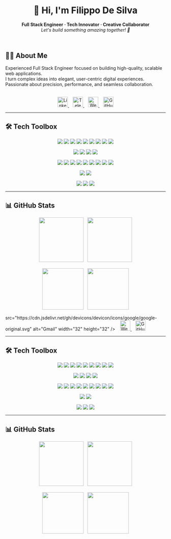 <h1 align="center">
  👋 Hi, I'm Filippo De Silva
</h1>

<p align="center">
  <b>Full Stack Engineer · Tech Innovator · Creative Collaborator</b><br>
  <i>Let's build something amazing together! 🚀</i>
</p>

<br/>

## 🙋‍♂️ About Me

Experienced Full Stack Engineer focused on building high-quality, scalable web applications.  
I turn complex ideas into elegant, user-centric digital experiences.  
Passionate about precision, performance, and seamless collaboration.

<br/>

<!-- SOCIAL LINKS -->
<div align="center">
  <a href="https://www.linkedin.com/in/filippo-de-silva-0982a7342" target="_blank" title="LinkedIn">
    <img src="https://cdn.jsdelivr.net/gh/devicons/devicon/icons/linkedin/linkedin-original.svg" alt="LinkedIn" width="32" height="32" />
  </a>
  &nbsp;&nbsp;
  <a href="https://t.me/Lt_Col_Sam?text=Hi%20Filippo,%20I%20would%20like%20to%20connect." target="_blank" title="Telegram">
    <img src="https://cdn.simpleicons.org/telegram/229ED9/fff.svg" alt="Telegram" width="32" height="32" />
  </a>
  &nbsp;&nbsp;
  <a href="https://filippodesilva.vercel.app" target="_blank" title="Website">
    <img src="https://cdn.simpleicons.org/googlechrome/4285F4/fff.svg" alt="Website" width="32" height="32" />
  </a>
  &nbsp;&nbsp;
  <a href="https://github.com/FilippoDeSilva?tab=followers" target="_blank" title="GitHub">
    <img src="https://cdn.jsdelivr.net/gh/devicons/devicon/icons/github/github-original.svg" alt="GitHub" width="32" height="32" />
  </a>
</div>

---

## 🛠️ Tech Toolbox

<p align="center">
  <img src="https://img.shields.io/badge/Typescript-3178c6?style=flat&logo=typescript&logoColor=white" />
  <img src="https://img.shields.io/badge/Javascript-f7df1e?style=flat&logo=javascript&logoColor=black" />
  <img src="https://img.shields.io/badge/Python-3776ab?style=flat&logo=python&logoColor=white" />
  <img src="https://img.shields.io/badge/Go-00ADD8?style=flat&logo=go&logoColor=white" />
  <img src="https://img.shields.io/badge/Java-007396?style=flat&logo=java&logoColor=white" />
  <img src="https://img.shields.io/badge/C%23-239120?style=flat&logo=csharp&logoColor=white" />
  <img src="https://img.shields.io/badge/C++-00599C?style=flat&logo=cpp&logoColor=white" />
  <img src="https://img.shields.io/badge/HTML5-e34f26?style=flat&logo=html5&logoColor=white" />
  <img src="https://img.shields.io/badge/CSS3-1572b6?style=flat&logo=css3&logoColor=white" />
</p>
<p align="center">
  <img src="https://img.shields.io/badge/React-61dafb?style=flat&logo=react&logoColor=black" />
  <img src="https://img.shields.io/badge/Next.js-000?style=flat&logo=next.js&logoColor=white" />
  <img src="https://img.shields.io/badge/TailwindCSS-06B6D4?style=flat&logo=tailwindcss&logoColor=white" />
  <img src="https://img.shields.io/badge/React_Native-61dafb?style=flat&logo=react&logoColor=black" />
</p>
<p align="center">
  <img src="https://img.shields.io/badge/Node.js-339933?style=flat&logo=node.js&logoColor=white" />
  <img src="https://img.shields.io/badge/Express-000?style=flat&logo=express&logoColor=white" />
  <img src="https://img.shields.io/badge/Prisma-2D3748?style=flat&logo=prisma&logoColor=white" />
  <img src="https://img.shields.io/badge/MongoDB-47A248?style=flat&logo=mongodb&logoColor=white" />
  <img src="https://img.shields.io/badge/PostgreSQL-336791?style=flat&logo=postgresql&logoColor=white" />
  <img src="https://img.shields.io/badge/Firebase-FFCA28?style=flat&logo=firebase&logoColor=black" />
  <img src="https://img.shields.io/badge/Supabase-3ECF8E?style=flat&logo=supabase&logoColor=white" />
  <img src="https://img.shields.io/badge/Stream_Chat-06B6D4?style=flat&logo=stream&logoColor=white" />
  <img src="https://img.shields.io/badge/Clerk-3FF75D?style=flat" />
</p>
<p align="center">
  <img src="https://img.shields.io/badge/Docker-2496ed?style=flat&logo=docker&logoColor=white" />
  <img src="https://img.shields.io/badge/GitHub-181717?style=flat&logo=github&logoColor=white" />
</p>
<p align="center">
  <img src="https://img.shields.io/badge/VS_Code-007ACC?style=flat&logo=visualstudiocode&logoColor=white" />
  <img src="https://img.shields.io/badge/Git-F05032?style=flat&logo=git&logoColor=white" />
  <img src="https://img.shields.io/badge/Jupyter-F37626?style=flat&logo=jupyter&logoColor=white" />
</p>

---

## 📊 GitHub Stats

<div align="center">

<img src="https://github-readme-stats.vercel.app/api?username=FilippoDeSilva&show_icons=true&theme=tokyonight&hide_border=true&border_radius=12" height="140" />&nbsp;&nbsp;
<img src="https://github-readme-streak-stats.herokuapp.com?user=FilippoDeSilva&theme=tokyonight&hide_border=true&border_radius=12" height="140" />
<br/><br/>
<img src="https://github-profile-summary-cards.vercel.app/api/cards/profile-details?username=FilippoDeSilva&theme=tokyonight" height="130" />&nbsp;&nbsp;
<img src="https://github-readme-stats.vercel.app/api/top-langs/?username=FilippoDeSilva&layout=compact&theme=tokyonight&hide_border=true&border_radius=12&langs_count=8" height="130" />

</div> src="https://cdn.jsdelivr.net/gh/devicons/devicon/icons/google/google-original.svg" alt="Gmail" width="32" height="32" />
  </a>
  &nbsp;&nbsp;
  <a href="https://filippodesilva.vercel.app" target="_blank" title="Website">
    <img src="https://cdn.simpleicons.org/googlechrome/4285F4/fff.svg" alt="Website" width="32" height="32" />
  </a>
  &nbsp;&nbsp;
  <a href="https://github.com/FilippoDeSilva?tab=followers" target="_blank" title="GitHub">
    <img src="https://cdn.jsdelivr.net/gh/devicons/devicon/icons/github/github-original.svg" alt="GitHub" width="32" height="32" />
  </a>
</div>

---

## 🛠️ Tech Toolbox

<p align="center">
  <img src="https://img.shields.io/badge/Typescript-3178c6?style=flat&logo=typescript&logoColor=white" />
  <img src="https://img.shields.io/badge/Javascript-f7df1e?style=flat&logo=javascript&logoColor=black" />
  <img src="https://img.shields.io/badge/Python-3776ab?style=flat&logo=python&logoColor=white" />
  <img src="https://img.shields.io/badge/Go-00ADD8?style=flat&logo=go&logoColor=white" />
  <img src="https://img.shields.io/badge/Java-007396?style=flat&logo=java&logoColor=white" />
  <img src="https://img.shields.io/badge/C%23-239120?style=flat&logo=csharp&logoColor=white" />
  <img src="https://img.shields.io/badge/C++-00599C?style=flat&logo=cpp&logoColor=white" />
  <img src="https://img.shields.io/badge/HTML5-e34f26?style=flat&logo=html5&logoColor=white" />
  <img src="https://img.shields.io/badge/CSS3-1572b6?style=flat&logo=css3&logoColor=white" />
</p>
<p align="center">
  <img src="https://img.shields.io/badge/React-61dafb?style=flat&logo=react&logoColor=black" />
  <img src="https://img.shields.io/badge/Next.js-000?style=flat&logo=next.js&logoColor=white" />
  <img src="https://img.shields.io/badge/TailwindCSS-06B6D4?style=flat&logo=tailwindcss&logoColor=white" />
  <img src="https://img.shields.io/badge/React_Native-61dafb?style=flat&logo=react&logoColor=black" />
</p>
<p align="center">
  <img src="https://img.shields.io/badge/Node.js-339933?style=flat&logo=node.js&logoColor=white" />
  <img src="https://img.shields.io/badge/Express-000?style=flat&logo=express&logoColor=white" />
  <img src="https://img.shields.io/badge/Prisma-2D3748?style=flat&logo=prisma&logoColor=white" />
  <img src="https://img.shields.io/badge/MongoDB-47A248?style=flat&logo=mongodb&logoColor=white" />
  <img src="https://img.shields.io/badge/PostgreSQL-336791?style=flat&logo=postgresql&logoColor=white" />
  <img src="https://img.shields.io/badge/Firebase-FFCA28?style=flat&logo=firebase&logoColor=black" />
  <img src="https://img.shields.io/badge/Supabase-3ECF8E?style=flat&logo=supabase&logoColor=white" />
  <img src="https://img.shields.io/badge/Stream_Chat-06B6D4?style=flat&logo=stream&logoColor=white" />
  <img src="https://img.shields.io/badge/Clerk-3FF75D?style=flat" />
</p>
<p align="center">
  <img src="https://img.shields.io/badge/Docker-2496ed?style=flat&logo=docker&logoColor=white" />
  <img src="https://img.shields.io/badge/GitHub-181717?style=flat&logo=github&logoColor=white" />
</p>
<p align="center">
  <img src="https://img.shields.io/badge/VS_Code-007ACC?style=flat&logo=visualstudiocode&logoColor=white" />
  <img src="https://img.shields.io/badge/Git-F05032?style=flat&logo=git&logoColor=white" />
  <img src="https://img.shields.io/badge/Jupyter-F37626?style=flat&logo=jupyter&logoColor=white" />
</p>

---

## 📊 GitHub Stats

<div align="center">

<img src="https://github-readme-stats.vercel.app/api?username=FilippoDeSilva&show_icons=true&theme=tokyonight&hide_border=true&border_radius=12" height="140" />&nbsp;&nbsp;
<img src="https://github-readme-streak-stats.herokuapp.com?user=FilippoDeSilva&theme=tokyonight&hide_border=true&border_radius=12" height="140" />
<br/><br/>
<img src="https://github-profile-summary-cards.vercel.app/api/cards/profile-details?username=FilippoDeSilva&theme=tokyonight" height="130" />&nbsp;&nbsp;
<img src="https://github-readme-stats.vercel.app/api/top-langs/?username=FilippoDeSilva&layout=compact&theme=tokyonight&hide_border=true&border_radius=12&langs_count=8" height="130" />

</div>